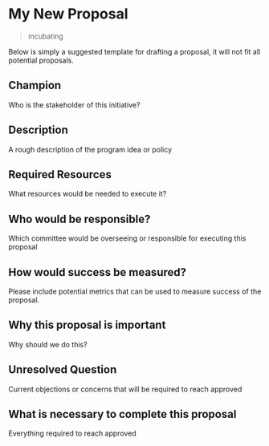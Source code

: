 # My New Proposal
>  incubating

Below is simply a suggested template for drafting a proposal, it will not fit all potential proposals.

## Champion

Who is the stakeholder of this initiative?

## Description

A rough description of the program idea or policy

## Required Resources

What resources would be needed to execute it?

## Who would be responsible?

Which committee would be overseeing or responsible for executing this proposal

## How would success be measured?

Please include potential metrics that can be used to measure success of the proposal.

## Why this proposal is important

Why should we do this?

## Unresolved Question

Current objections or concerns that will be required to reach approved

## What is necessary to complete this proposal

Everything required to reach approved
